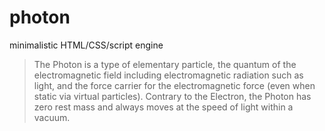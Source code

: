 # photon

minimalistic HTML/CSS/script engine

> The Photon is a type of elementary particle, the quantum of the electromagnetic field including electromagnetic radiation such as light, and the force carrier for the electromagnetic force (even when static via virtual particles). Contrary to the Electron, the Photon has zero rest mass and always moves at the speed of light within a vacuum.
